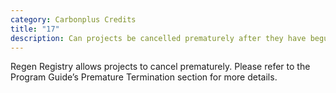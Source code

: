 ```yaml
---
category: Carbonplus Credits
title: "17"
description: Can projects be cancelled prematurely after they have begun?
---
```

Regen Registry allows projects to cancel prematurely. Please refer to the Program Guide’s Premature Termination section for more details.